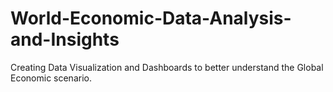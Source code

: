 # World-Economic-Data-Analysis-and-Insights
Creating Data Visualization and Dashboards to better understand the Global Economic scenario.
